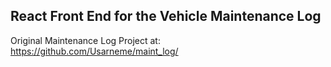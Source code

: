 ## React Front End for the Vehicle Maintenance Log

Original Maintenance Log Project at: https://github.com/Usarneme/maint_log/